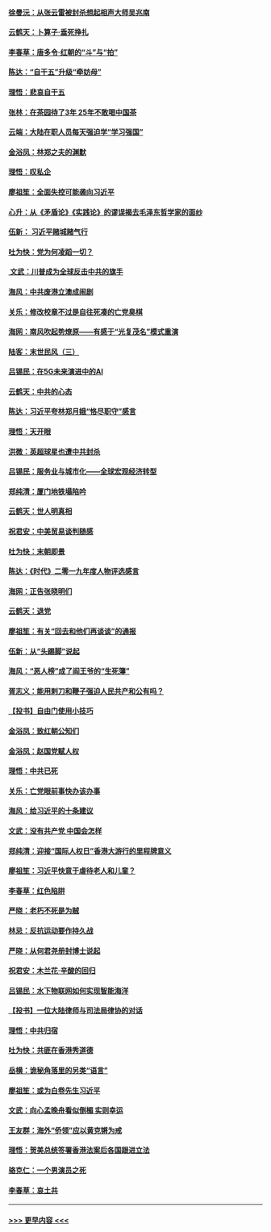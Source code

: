 #### [徐曼沅：从张云雷被封杀想起相声大师吴兆南](../pages/nsc993/n11741816.md?t=12241611) 
#### [云鹤天：卜算子‧垂死挣扎](../pages/nsc993/n11739956.md?t=12241611) 
#### [李春草：唐多令‧红朝的“斗”与“拍”](../pages/nsc993/n11739830.md?t=12241611) 
#### [陈达：“自干五”升级“牵妨母”](../pages/nsc993/n11739724.md?t=12241611) 
#### [理悟：悲哀自干五](../pages/nsc993/n11739547.md?t=12241611) 
#### [张林：在茶园待了3年 25年不敢喝中国茶](../pages/nsc993/n11739240.md?t=12241611) 
#### [云端：大陆在职人员每天强迫学“学习强国”](../pages/nsc993/n11738735.md?t=12241611) 
#### [金浴凤：林郑之夫的渊默](../pages/nsc993/n11737735.md?t=12241611) 
#### [理悟：叹私企](../pages/nsc993/n11737715.md?t=12241611) 
#### [廖祖笙：全面失控可能袭向习近平](../pages/nsc993/n11737704.md?t=12241611) 
#### [心升：从《矛盾论》《实践论》的谬误揭去毛泽东哲学家的面纱](../pages/nsc993/n11736962.md?t=12241611) 
#### [伍新： 习近平赌城赌气行](../pages/nsc993/n11736929.md?t=12241611) 
#### [吐为快：党为何凌蹈一切？](../pages/nsc993/n11736915.md?t=12241611) 
#### [ 文武：川普成为全球反击中共的旗手](../pages/nsc993/n11736882.md?t=12241611) 
#### [海风：中共废港立澳成闹剧](../pages/nsc993/n11735857.md?t=12241611) 
#### [关乐：修改校章不过是自往死凑的亡党臭棋](../pages/nsc993/n11735097.md?t=12241611) 
#### [海网：南风吹起势燎原——有感于“光复茂名”模式重演](../pages/nsc993/n11732308.md?t=12241611) 
#### [陆客：末世民风（三）](../pages/nsc993/n11732211.md?t=12241611) 
#### [吕锡民：在5G未来演进中的AI](../pages/nsc993/n11730010.md?t=12241611) 
#### [云鹤天：中共的心态](../pages/nsc993/n11729906.md?t=12241611) 
#### [陈达：习近平夸林郑月娥“恪尽职守”感言](../pages/nsc993/n11729881.md?t=12241611) 
#### [理悟：天开眼](../pages/nsc993/n11729699.md?t=12241611) 
#### [洪微：英超球星也遭中共封杀](../pages/nsc993/n11727243.md?t=12241611) 
#### [吕锡民：服务业与城市化——全球宏观经济转型](../pages/nsc993/n11725845.md?t=12241611) 
#### [郑纯清：厦门地铁塌陷吟](../pages/nsc993/n11725813.md?t=12241611) 
#### [云鹤天：世人明真相](../pages/nsc993/n11725621.md?t=12241611) 
#### [祝君安：中美贸易谈判随感](../pages/nsc993/n11725609.md?t=12241611) 
#### [吐为快：末朝即景](../pages/nsc993/n11723365.md?t=12241611) 
#### [陈达：《时代》二零一九年度人物评选感言](../pages/nsc993/n11723337.md?t=12241611) 
#### [海网：正告张晓明们](../pages/nsc993/n11723228.md?t=12241611) 
#### [云鹤天：退党](../pages/nsc993/n11723056.md?t=12241611) 
#### [廖祖笙：有关“回去和他们再谈谈”的通报](../pages/nsc993/n11722442.md?t=12241611) 
#### [伍新：从“头踢脚”说起](../pages/nsc993/n11722429.md?t=12241611) 
#### [海风：“恶人榜”成了阎王爷的“生死簿”](../pages/nsc993/n11722272.md?t=12241611) 
#### [胥志义：能用剌刀和鞭子强迫人民共产和公有吗？](../pages/nsc993/n11720569.md?t=12241611) 
#### [【投书】自由门使用小技巧](../pages/nsc993/n11720180.md?t=12241611) 
#### [金浴凤：致红朝公知们](../pages/nsc993/n11720563.md?t=12241611) 
#### [金浴凤：赵国党赋人权](../pages/nsc993/n11720533.md?t=12241611) 
#### [理悟：中共已死](../pages/nsc993/n11720233.md?t=12241611) 
#### [关乐：亡党眼前事快办该办事](../pages/nsc993/n11719160.md?t=12241611) 
#### [海风：给习近平的十条建议](../pages/nsc993/n11717616.md?t=12241611) 
#### [文武：没有共产党 中国会怎样](../pages/nsc993/n11717584.md?t=12241611) 
#### [郑纯清：迎接“国际人权日”香港大游行的里程牌意义](../pages/nsc993/n11717417.md?t=12241611) 
#### [廖祖笙：习近平快意于虐待老人和儿童？](../pages/nsc993/n11715313.md?t=12241611) 
#### [李春草：红色陷阱](../pages/nsc993/n11715029.md?t=12241611) 
#### [严晓：老朽不死是为贼](../pages/nsc993/n11712910.md?t=12241611) 
#### [林忌：反抗运动要作持久战](../pages/nsc993/n11712623.md?t=12241611) 
#### [严晓：从何君尧册封博士说起](../pages/nsc993/n11712465.md?t=12241611) 
#### [祝君安：木兰花·辛酸的回归](../pages/nsc993/n11712381.md?t=12241611) 
#### [吕锡民：水下物联网如何实现智能海洋](../pages/nsc993/n11711158.md?t=12241611) 
#### [【投书】一位大陆律师与司法局律协的对话](../pages/nsc993/n11709675.md?t=12241611) 
#### [理悟：中共归宿](../pages/nsc993/n11710059.md?t=12241611) 
#### [吐为快：共匪在香港秀道德](../pages/nsc993/n11709979.md?t=12241611) 
#### [岳横：诡秘角落里的另类“语言”](../pages/nsc993/n11709792.md?t=12241611) 
#### [廖祖笙：或为白卷先生习近平](../pages/nsc993/n11708330.md?t=12241611) 
#### [文武：向心孟晚舟看似倒楣 实则幸运](../pages/nsc993/n11708236.md?t=12241611) 
#### [王友群：海外“侨领”应以黄克锵为戒](../pages/nsc993/n11706176.md?t=12241611) 
#### [理悟：贺美总统签署香港法案后各国跟进立法](../pages/nsc993/n11706853.md?t=12241611) 
#### [骆克仁：一个男演员之死](../pages/nsc993/n11706677.md?t=12241611) 
#### [李春草：哀土共](../pages/nsc993/n11706255.md?t=12241611) 

----
#### [ >>> 更早内容 <<< ](../indexes/nsc993-earlier.md)
